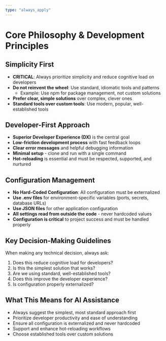 ```yaml
---
type: "always_apply"
---
```


# Core Philosophy & Development Principles

## Simplicity First
- **CRITICAL**: Always prioritize simplicity and reduce cognitive load on developers
- **Do not reinvent the wheel**: Use standard, idiomatic tools and patterns
  - Example: Use npm for package management, not custom solutions
- **Prefer clear, simple solutions** over complex, clever ones
- **Standard tools over custom tools**: Use modern, popular, well-established tools

## Developer-First Approach
- **Superior Developer Experience (DX)** is the central goal
- **Low-friction development process** with fast feedback loops
- **Clear error messages** and helpful debugging information
- **Minimal setup** - clone and run with a single command
- **Hot-reloading** is essential and must be respected, supported, and nurtured

## Configuration Management
- **No Hard-Coded Configuration**: All configuration must be externalized
- **Use .env files** for environment-specific variables (ports, secrets, database URLs)
- **Use JSON files** for other application configuration
- **All settings read from outside the code** - never hardcoded values
- **Configuration is critical** to project success and must be handled properly

## Key Decision-Making Guidelines
When making any technical decision, always ask:
1. Does this reduce cognitive load for developers?
2. Is this the simplest solution that works?
3. Are we using standard, well-established tools?
4. Does this improve the developer experience?
5. Is configuration properly externalized?

## What This Means for AI Assistance
- Always suggest the simplest, most standard approach first
- Prioritize developer productivity and ease of understanding
- Ensure all configuration is externalized and never hardcoded
- Support and enhance hot-reloading workflows
- Choose established tools over custom solutions
